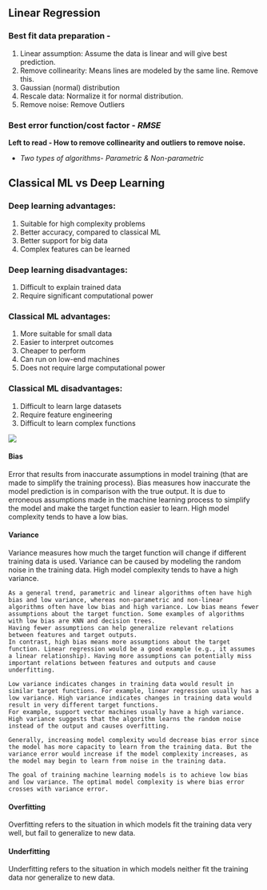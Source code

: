 ## Linear Regression 
### Best fit data preparation - 
1) Linear assumption: Assume the data is linear and will give best prediction.
2) Remove collinearity: Means lines are modeled by the same line. Remove this. 
3) Gaussian (normal) distribution
4) Rescale data: Normalize it for normal distribution.
5) Remove noise: Remove Outliers 

### Best error function/cost factor - _RMSE_

**Left to read - How to remove collinearity and outliers to remove noise.**

- _Two types of algorithms- Parametric & Non-parametric_

## Classical ML vs Deep Learning
### Deep learning advantages:

1) Suitable for high complexity problems
2) Better accuracy, compared to classical ML
3) Better support for big data
4) Complex features can be learned

### Deep learning disadvantages:

1) Difficult to explain trained data
2) Require significant computational power

### Classical ML advantages:

1) More suitable for small data
2) Easier to interpret outcomes
3) Cheaper to perform
4) Can run on low-end machines
5) Does not require large computational power

### Classical ML disadvantages:

1) Difficult to learn large datasets
2) Require feature engineering
3) Difficult to learn complex functions

![](https://video.udacity-data.com/topher/2020/May/5ebed4d4_aws-mle-ml-stack-v3/aws-mle-ml-stack-v3.jpg)

#### Bias
Error that results from inaccurate assumptions in model training (that are made to simplify the training process). Bias measures how inaccurate the model prediction is in comparison with the true output. It is due to erroneous assumptions made in the machine learning process to simplify the model and make the target function easier to learn. High model complexity tends to have a low bias.

#### Variance 
Variance measures how much the target function will change if different training data is used. Variance can be caused by modeling the random noise in the training data. High model complexity tends to have a high variance.

```
As a general trend, parametric and linear algorithms often have high bias and low variance, whereas non-parametric and non-linear algorithms often have low bias and high variance. Low bias means fewer assumptions about the target function. Some examples of algorithms with low bias are KNN and decision trees. 
Having fewer assumptions can help generalize relevant relations between features and target outputs. 
In contrast, high bias means more assumptions about the target function. Linear regression would be a good example (e.g., it assumes a linear relationship). Having more assumptions can potentially miss important relations between features and outputs and cause underfitting.

Low variance indicates changes in training data would result in similar target functions. For example, linear regression usually has a low variance. High variance indicates changes in training data would result in very different target functions. 
For example, support vector machines usually have a high variance. High variance suggests that the algorithm learns the random noise instead of the output and causes overfitting.

Generally, increasing model complexity would decrease bias error since the model has more capacity to learn from the training data. But the variance error would increase if the model complexity increases, as the model may begin to learn from noise in the training data.

The goal of training machine learning models is to achieve low bias and low variance. The optimal model complexity is where bias error crosses with variance error.
```  

#### Overfitting
Overfitting refers to the situation in which models fit the training data very well, but fail to generalize to new data.

#### Underfitting
Underfitting refers to the situation in which models neither fit the training data nor generalize to new data.
